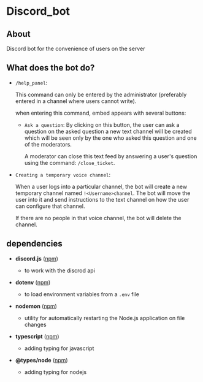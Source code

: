 # Discord_bot

## About

Discord bot for the convenience of users on the server

## What does the bot do?

- `/help_panel`:

  This command can only be entered by the administrator (preferably entered in a channel where users cannot write).

  when entering this command, embed appears with several buttons:

  - `Ask a question`: By clicking on this button, the user can ask a question on the asked question a new text channel will be created which will be seen only by the one who asked this question and one of the moderators.

    A moderator can close this text feed by answering a user's question using the command: `/close_ticket`.

- `Creating a temporary voice channel`:

  When a user logs into a particular channel, the bot will create a new temporary channel named `!<Username>channel`. The bot will move the user into it and send instructions to the text channel on how the user can configure that channel.

  If there are no people in that voice channel, the bot will delete the channel.

## dependencies

- **discord.js** ([npm](https://www.npmjs.com/package/discord.js?activeTab=readme))

  - to work with the discrod api

- **dotenv** ([npm](https://www.npmjs.com/package/dotenv))

  - to load environment variables from a `.env` file

- **nodemon** ([npm](https://www.npmjs.com/package/nodemon))

  - utility for automatically restarting the Node.js application on file changes

- **typescript** ([npm](https://www.npmjs.com/package/typescript))

  - adding typing for javascript

- **@types/node** ([npm](https://www.npmjs.com/package/@types/node))

  - adding typing for nodejs
